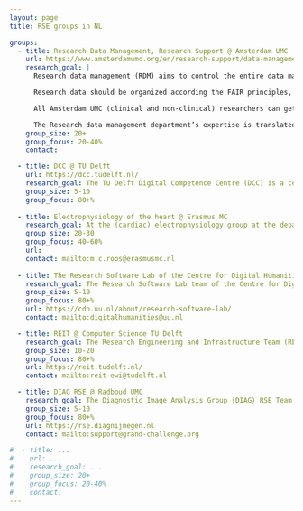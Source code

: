 ```yaml
---
layout: page
title: RSE groups in NL

groups:
  - title: Research Data Management, Research Support @ Amsterdam UMC
    url: https://www.amsterdamumc.org/en/research-support/data-management.htm
    research_goal: |
      Research data management (RDM) aims to control the entire data management process along the research lifecycle; from study preparation, data acquisition, data processing and statistical analysis, writing and publishing, to archiving and open data.

      Research data should be organized according the FAIR principles, making data Findable, Accessible, Interoperable and Reusable and, where applicable, additional requirements (e.g. for WMO, GCP and GDPR). It should be well documented, transparent and traceable. Legislation and growing emphasis on issues such as reproducibility, integrity of research and the requirement of subsidy providers for sharing data require specific working procedures, facilities and support.

      All Amsterdam UMC (clinical and non-clinical) researchers can get support on their study preparation, including writing a data management plan, their data collection (including appropriate tooling), preparing data for statistical analysis, and sharing and publication of research data.

      The Research data management department’s expertise is translated into policies, education, consultation and executive support, and we are the entrance point for requests for Epic data and setting up an additional data collection for research in Epic.
    group_size: 20+
    group_focus: 20-40%
    contact:

  - title: DCC @ TU Delft
    url: https://dcc.tudelft.nl/
    research_goal: The TU Delft Digital Competence Centre (DCC) is a central team of research data and software engineers that supports researchers across all faculties at TU Delft. The team offers expertise in FAIR data management, research software development, and effective computing practices to enhance research quality and efficiency. Their services include hands-on support for research projects, digital skills training, and an office hours service.
    group_size: 5-10
    group_focus: 80+%
  
  - title: Electrophysiology of the heart @ Erasmus MC
    research_goal: At the (cardiac) electrophysiology group at the department of cardiology at the Erasmus Medical Center in Rotterdam heart rhythm disorders are studied by means of the analysis of detailed measurements during (open) heart surgery procedures, as well as with laboratory setups. The group is composed of a large part of PhD and Master students from medical and related study areas. Two people develop the main software to record, reduce and analyse the large and growing amount of data.
    group_size: 20-30
    group_focus: 40-60%
    url:
    contact: mailto:m.c.roos@erasmusmc.nl
  
  - title: The Research Software Lab of the Centre for Digital Humanities @ Utrecht University
    research_goal: The Research Software Lab team of the Centre for Digital Humanities at Utrecht University consists of ten scientific developers who provide technical support by creating custom software solutions for research and education purposes. Their expertise spans a wide range of applications, including databases, visualizations, and text mining tools. Additionally, the CDH RSLab offers guidance on (the adaptation of) ready-to-use research software solutions. All of our research software developers have humanities backgrounds, in fields such as linguistics, history, musicology, and artificial intelligence.
    group_size: 5-10
    group_focus: 80+%
    url: https://cdh.uu.nl/about/research-software-lab/
    contact: mailto:digitalhumanities@uu.nl

  - title: REIT @ Computer Science TU Delft
    research_goal: The Research Engineering and Infrastructure Team (REIT) is a diverse team of research (software) engineers dedicated to support researchers at TU Delft's Computer Science departments with their expertise in software engineering, data science, and high-performance computing. The team contributes to projects across all sections of computer science at the university.
    group_size: 10-20
    group_focus: 80+%
    url: https://reit.tudelft.nl/
    contact: mailto:reit-ewi@tudelft.nl

  - title: DIAG RSE @ Radboud UMC
    research_goal: The Diagnostic Image Analysis Group (DIAG) RSE Team at Radboud University Medical Centre, builds cloud-based solutions to support researchers in all aspects of AI model development in biomedical imaging - and beyond. Their flagship project is Grand Challenge, an open-source platform that enables end-to-end creation, evaluation, and deployment of machine learning solutions for biomedical imaging.
    group_size: 5-10
    group_focus: 80+%
    url: https://rse.diagnijmegen.nl
    contact: mailto:support@grand-challenge.org

#  - title: ...
#    url: ...
#    research_goal: ...
#    group_size: 20+
#    group_focus: 20-40%
#    contact:
---
```

